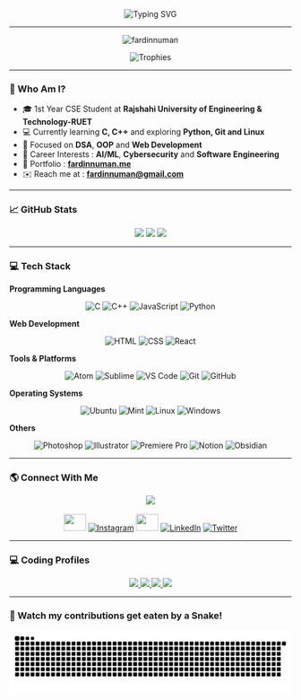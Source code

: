 <div align="center">
  <img
    src="https://readme-typing-svg.demolab.com?font=Fira+Code&weight=700&size=29&duration=2000&pause=1000&color=0e75b6&center=true&vCenter=true&width=435&lines=%20%3E.%3C%20Hiiiiiiii%20%3E.%3C%20;I%20AM%20FARDIN%20NUMAN;CSE%20STUDENT%20AT%20RUET;PASSIONATE%20CODER;PROBLEM%20SOLVER"
    alt="Typing SVG" />
</div>

---

<p align="center">
  <img src="https://komarev.com/ghpvc/?username=fardinnuman&label=Profile%20views&color=0e75b6&style=flat"
    alt="fardinnuman" />
</p>

<p align="center">
  <img src="https://github-profile-trophy.vercel.app/?username=fardinnuman&theme=algolia&row=1&margin-w=15" alt="Trophies">
</p>

---

### 🧠 Who Am I?

- 🎓 1st Year CSE Student at **Rajshahi University of Engineering & Technology-RUET**
- 💻 Currently learning **C, C++** and exploring **Python, Git and Linux**
- 🌱 Focused on **DSA**, **OOP** and **Web Development**
- 🎯 Career Interests : **AI/ML**, **Cybersecurity** and **Software Engineering**
- 💼 Portfolio : [**fardinnuman.me**](https://fardinnuman.me)
- ✉️ Reach me at : **fardinnuman@gmail.com**

---

### 📈 GitHub Stats

<div align="center"> <img height="180em"
    src="https://github-readme-stats.vercel.app/api?username=fardinnuman&show_icons=true&theme=radical&hide_border=true&bg_color=0D1120&title_color=5D3FD3&icon_color=5D3FD3" />
  <img height="166em"
    src="https://github-readme-stats.vercel.app/api/top-langs/?username=fardinnuman&layout=compact&theme=radical&hide_border=true&bg_color=0D1120&title_color=5D3FD3" />
  <img height="170em"
    src="https://github-readme-streak-stats.herokuapp.com/?user=fardinnuman&theme=radical&hide_border=true&background=0D1117&stroke=5D3FD3" />
</div>

---

### 💻 Tech Stack

**Programming Languages**

<div align="center">
  <img src="https://skillicons.dev/icons?i=c" height="40" alt="C" />
  <img src="https://skillicons.dev/icons?i=cpp" height="40" alt="C++" />
  <img src="https://skillicons.dev/icons?i=js" height="40" alt="JavaScript" />
  <img src="https://skillicons.dev/icons?i=py" height="40" alt="Python" />

</div>

**Web Development**

<div align="center">
  <img src="https://skillicons.dev/icons?i=html" height="40" alt="HTML" />
  <img src="https://skillicons.dev/icons?i=css" height="40" alt="CSS" />
  <img src="https://skillicons.dev/icons?i=react" height="40" alt="React" />
</div>

**Tools & Platforms**

<div align="center">
  <img src="https://skillicons.dev/icons?i=atom" height="40" alt="Atom" />
  <img src="https://skillicons.dev/icons?i=sublime" height="40" alt="Sublime" />
  <img src="https://skillicons.dev/icons?i=vscode" height="40" alt="VS Code" />
  <img src="https://skillicons.dev/icons?i=git" height="40" alt="Git" />
  <img src="https://skillicons.dev/icons?i=github" height="40" alt="GitHub" />
</div>

**Operating Systems**

<div align="center">

  <img src="https://skillicons.dev/icons?i=ubuntu" height="40" alt="Ubuntu" />
  <img src="https://skillicons.dev/icons?i=mint" height="40" alt="Mint" />
  <img src="https://skillicons.dev/icons?i=linux" height="40" alt="Linux" />
  <img src="https://skillicons.dev/icons?i=windows" height="40" alt="Windows" />

</div>

**Others**

<div align="center">

  <img src="https://skillicons.dev/icons?i=ps" height="40" alt="Photoshop" />
  <img src="https://skillicons.dev/icons?i=ai" height="40" alt="Illustrator" />
   <img src="https://skillicons.dev/icons?i=pr" height="40" alt="Premiere Pro" />
  <img src="https://skillicons.dev/icons?i=notion" height="40" alt="Notion" />
  <img src="https://skillicons.dev/icons?i=obsidian" height="40" alt="Obsidian" />




</div>

---

### 🌎 Connect With Me

<p align="center"> <a href="https://instagram.com/fardinnuman" target="blank"><img
      src="https://img.shields.io/twitter/follow/fardinnuman?logo=twitter&style=for-the-badge" /></a> </p>
<p align="center">
<a href="https://facebook.com/i.fardinnuman" target="blank"><img
      src="https://raw.githubusercontent.com/rahuldkjain/github-profile-readme-generator/master/src/images/icons/Social/facebook.svg"
      height="30" width="40" /></a>
<a href="https://instagram.com/fardinnuman" target="blank"><img src="https://skillicons.dev/icons?i=instagram" height="30" width="40" alt="Instagram" /></a> <a href="https://wa.me/8801406369675" target="blank"><img
      src="https://raw.githubusercontent.com/rahuldkjain/github-profile-readme-generator/master/src/images/icons/Social/whatsapp.svg"
      height="30" width="40" /></a>
      <a href="https://linkedin.com/in/fardinnuman" target="blank"><img src="https://skillicons.dev/icons?i=linkedin" height="30" width="40" alt="LinkedIn" /></a>
     <a href="https://twitter.com/fardinnuman" target="blank"><img src="https://skillicons.dev/icons?i=twitter" height="30" width="40" alt="Twitter" /></a>
     </a>



---

### 💻 Coding Profiles
<div align="center">
<a href="https://codeforces.com/profile/fardinnuman" target="_blank"> <img
      src="https://img.shields.io/badge/Codeforces-445f9d?style=for-the-badge&logo=Codeforces&logoColor=white" /> </a>
<a
    href="https://www.hackerrank.com/profile/fardinnuman" target="_blank"> <img
      src="https://img.shields.io/badge/-Hackerrank-2EC866?style=for-the-badge&logo=HackerRank&logoColor=white" /> </a>
      <a href="https://www.leetcode.com/u/fardinnuman" target="_blank"> <img
      src="https://img.shields.io/badge/-LeetCode-FFA116?style=for-the-badge&logo=LeetCode&logoColor=black" /> </a>
      <a href="https://www.codechef.com/users/fardinnuman" target="_blank"> <img
      src="https://img.shields.io/badge/CodeChef-%23964B00.svg?style=for-the-badge&logo=CodeChef&logoColor=white" />
  </a>
</div>

---

### 🐍 Watch my contributions get eaten by a Snake!
<div align="center">

  
![snake gif](https://github.com/fardinnuman/fardinnuman/blob/output/github-snake-dark.svg)


</div>

